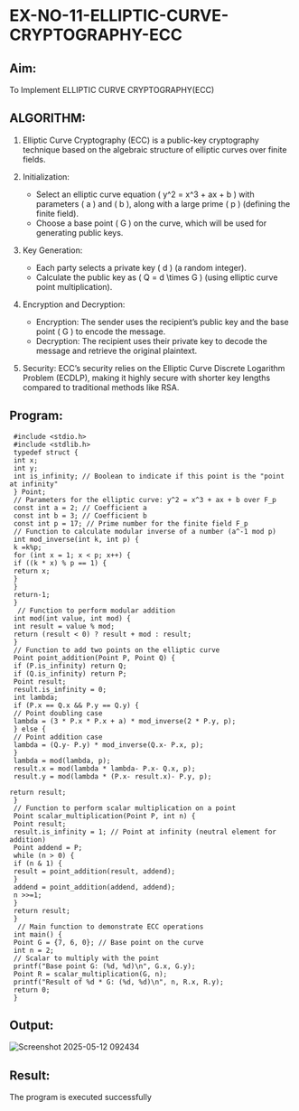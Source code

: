 # EX-NO-11-ELLIPTIC-CURVE-CRYPTOGRAPHY-ECC

## Aim:
To Implement ELLIPTIC CURVE CRYPTOGRAPHY(ECC)


## ALGORITHM:

1. Elliptic Curve Cryptography (ECC) is a public-key cryptography technique based on the algebraic structure of elliptic curves over finite fields.

2. Initialization:
   - Select an elliptic curve equation \( y^2 = x^3 + ax + b \) with parameters \( a \) and \( b \), along with a large prime \( p \) (defining the finite field).
   - Choose a base point \( G \) on the curve, which will be used for generating public keys.

3. Key Generation:
   - Each party selects a private key \( d \) (a random integer).
   - Calculate the public key as \( Q = d \times G \) (using elliptic curve point multiplication).

4. Encryption and Decryption:
   - Encryption: The sender uses the recipient’s public key and the base point \( G \) to encode the message.
   - Decryption: The recipient uses their private key to decode the message and retrieve the original plaintext.

5. Security: ECC’s security relies on the Elliptic Curve Discrete Logarithm Problem (ECDLP), making it highly secure with shorter key lengths compared to traditional methods like RSA.

## Program:
```
 #include <stdio.h>
 #include <stdlib.h>
 typedef struct {
 int x;
 int y;
 int is_infinity; // Boolean to indicate if this point is the "point at infinity"
 } Point;
 // Parameters for the elliptic curve: y^2 = x^3 + ax + b over F_p
 const int a = 2; // Coefficient a
 const int b = 3; // Coefficient b
 const int p = 17; // Prime number for the finite field F_p
 // Function to calculate modular inverse of a number (a^-1 mod p)
 int mod_inverse(int k, int p) {
 k =k%p;
 for (int x = 1; x < p; x++) {
 if ((k * x) % p == 1) {
 return x;
 }
 }
 return-1;
 }
  // Function to perform modular addition
 int mod(int value, int mod) {
 int result = value % mod;
 return (result < 0) ? result + mod : result;
 }
 // Function to add two points on the elliptic curve
 Point point_addition(Point P, Point Q) {
 if (P.is_infinity) return Q;
 if (Q.is_infinity) return P;
 Point result;
 result.is_infinity = 0;
 int lambda;
 if (P.x == Q.x && P.y == Q.y) {
 // Point doubling case
 lambda = (3 * P.x * P.x + a) * mod_inverse(2 * P.y, p);
 } else {
 // Point addition case
 lambda = (Q.y- P.y) * mod_inverse(Q.x- P.x, p);
 }
 lambda = mod(lambda, p);
 result.x = mod(lambda * lambda- P.x- Q.x, p);
 result.y = mod(lambda * (P.x- result.x)- P.y, p);

return result;
 }
 // Function to perform scalar multiplication on a point
 Point scalar_multiplication(Point P, int n) {
 Point result;
 result.is_infinity = 1; // Point at infinity (neutral element for addition)
 Point addend = P;
 while (n > 0) {
 if (n & 1) {
 result = point_addition(result, addend);
 }
 addend = point_addition(addend, addend);
 n >>=1;
 }
 return result;
 }
  // Main function to demonstrate ECC operations
 int main() {
 Point G = {7, 6, 0}; // Base point on the curve
 int n = 2;
 // Scalar to multiply with the point
 printf("Base point G: (%d, %d)\n", G.x, G.y);
 Point R = scalar_multiplication(G, n);
 printf("Result of %d * G: (%d, %d)\n", n, R.x, R.y);
 return 0;
 }
```


## Output:
![Screenshot 2025-05-12 092434](https://github.com/user-attachments/assets/c44350cb-a864-42b0-8a1c-730d31da8a9b)


## Result:
The program is executed successfully

